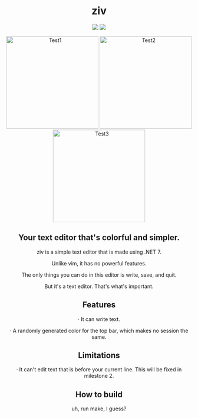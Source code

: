 <h1 align="center">ziv</h1>
<p align="center">
  <img src="https://img.shields.io/github/actions/workflow/status/z-izz/ziv/makefile.yml?style=flat-square">
  <img src="https://img.shields.io/github/languages/code-size/z-izz/ziv?style=flat-square">
</p>
<p align="center">
  <img width="250" src="https://cdn.discordapp.com/attachments/922007871477141514/1095537639819595938/ziv-Test1.png" alt="Test1">
  <img width="250" src="https://cdn.discordapp.com/attachments/922007871477141514/1095537656160604323/ziv-Test2.png" alt="Test2">
  <img width="250" src="https://cdn.discordapp.com/attachments/922007871477141514/1095537667619426384/ziv-Test3.png" alt="Test3">
</p>

<h2 align="center">Your text editor that's colorful and simpler.</h2>

<p align="center">ziv is a simple text editor that is made using .NET 7.</p>
<p align="center">Unlike vim, it has no powerful features.</p>
<p align="center">The only things you can do in this editor is write, save, and quit.</p>
<p align="center">But it's a text editor. That's what's important.</p>

<h2 align="center">Features</h2>

<p align="center">· It can write text.</p>
<p align="center">· A randomly generated color for the top bar, which makes no session the same.</p>

<h2 align="center">Limitations</h2>

<p align="center">· It can't edit text that is before your current line. This will be fixed in milestone 2.</p>

<h2 align="center">How to build</h2>

<p align="center">uh, run make, I guess?</p>
